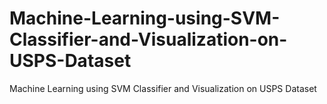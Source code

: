 # Machine-Learning-using-SVM-Classifier-and-Visualization-on-USPS-Dataset
Machine Learning using SVM Classifier and Visualization on USPS Dataset
